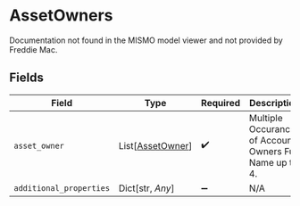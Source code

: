 # AssetOwners

Documentation not found in the MISMO model viewer and not provided by Freddie Mac.


## Fields

| Field                                                    | Type                                                     | Required                                                 | Description                                              |
| -------------------------------------------------------- | -------------------------------------------------------- | -------------------------------------------------------- | -------------------------------------------------------- |
| `asset_owner`                                            | List[[AssetOwner](../../models/shared/assetowner.md)]    | :heavy_check_mark:                                       | Multiple Occurances of Account Owners Full Name up to 4. |
| `additional_properties`                                  | Dict[str, *Any*]                                         | :heavy_minus_sign:                                       | N/A                                                      |